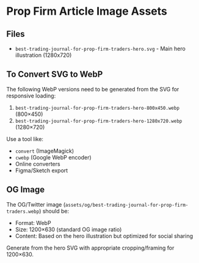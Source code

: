 # Prop Firm Article Image Assets

## Files

- `best-trading-journal-for-prop-firm-traders-hero.svg` - Main hero illustration (1280x720)

## To Convert SVG to WebP

The following WebP versions need to be generated from the SVG for responsive loading:

1. `best-trading-journal-for-prop-firm-traders-hero-800x450.webp` (800×450)
2. `best-trading-journal-for-prop-firm-traders-hero-1280x720.webp` (1280×720)

Use a tool like:
- `convert` (ImageMagick)
- `cwebp` (Google WebP encoder)
- Online converters
- Figma/Sketch export

## OG Image

The OG/Twitter image (`assets/og/best-trading-journal-for-prop-firm-traders.webp`) should be:
- Format: WebP
- Size: 1200×630 (standard OG image ratio)
- Content: Based on the hero illustration but optimized for social sharing

Generate from the hero SVG with appropriate cropping/framing for 1200×630.

